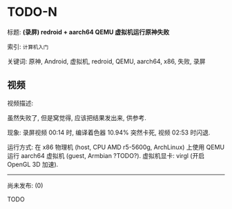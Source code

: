# TODO-N

标题:
**(录屏) redroid + aarch64 QEMU 虚拟机运行原神失败**

索引: `计算机入门`

关键词: 原神, Android, 虚拟机, redroid, QEMU, aarch64, x86, 失败, 录屏


## 视频

视频描述:

虽然失败了, 但是窝觉得, 应该把结果发出来, 供参考.

现象: 录屏视频 00:14 时, 编译着色器 10.94% 突然卡死, 视频 02:53 时闪退.

运行方式:
在 x86 物理机 (host, CPU AMD r5-5600g, ArchLinux)
上使用 QEMU 运行 aarch64 虚拟机 (guest, Armbian ?TODO?).
虚拟机显卡: virgl (开启 OpenGL 3D 加速).

----

尚未发布: (0)

TODO
